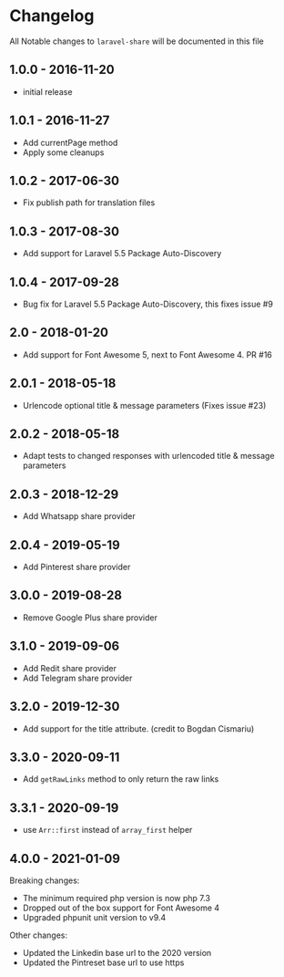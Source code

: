 # Changelog

All Notable changes to `laravel-share` will be documented in this file

## 1.0.0 - 2016-11-20

- initial release

## 1.0.1 - 2016-11-27

- Add currentPage method
- Apply some cleanups

## 1.0.2 - 2017-06-30
- Fix publish path for translation files

## 1.0.3 - 2017-08-30
- Add support for Laravel 5.5 Package Auto-Discovery

## 1.0.4 - 2017-09-28
- Bug fix for Laravel 5.5 Package Auto-Discovery, this fixes issue #9

## 2.0 - 2018-01-20
- Add support for Font Awesome 5, next to Font Awesome 4. PR #16

## 2.0.1 - 2018-05-18
- Urlencode optional title & message parameters (Fixes issue #23)

## 2.0.2 - 2018-05-18
- Adapt tests to changed responses with urlencoded title & message parameters

## 2.0.3 - 2018-12-29
- Add Whatsapp share provider

## 2.0.4 - 2019-05-19
- Add Pinterest share provider

## 3.0.0 - 2019-08-28
- Remove Google Plus share provider

## 3.1.0 - 2019-09-06
- Add Redit share provider
- Add Telegram share provider

## 3.2.0 - 2019-12-30
- Add support for the title attribute. (credit to Bogdan Cismariu)

## 3.3.0 - 2020-09-11
- Add `getRawLinks` method to only return the raw links

## 3.3.1 - 2020-09-19
- use `Arr::first` instead of `array_first` helper

## 4.0.0 - 2021-01-09
Breaking changes:

- The minimum required php version is now php 7.3
- Dropped out of the box support for Font Awesome 4
- Upgraded phpunit unit version to v9.4

Other changes:
- Updated the Linkedin base url to the 2020 version
- Updated the Pintreset base url to use https 

